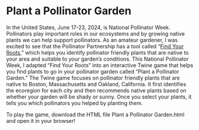 # Plant a Pollinator Garden

In the United States, June 17-23, 2024, is National Pollinator Week. Pollinators play important roles in our ecosystems and by growing native plants we can help support pollinators. As an amateur gardener, I was excited to see that the Pollinator Partnership has a tool called “[Find Your Roots](https://www.pollinator.org/find-your-roots-tool),” which helps you identify pollinator friendly plants that are native to your area and suitable to your garden’s conditions. This National Pollinator Week, I adapted “Find Your Roots” into an interactive Twine game that helps you find plants to go in your pollinator garden called “Plant a Pollinator Garden.” The Twine game focuses on pollinator friendly plants that are native to Boston, Massachusetts and Oakland, California. It first identifies the ecoregion for each city and then recommends native plants based on whether your garden will be shady or sunny. Once you select your plants, it tells you which pollinators you helped by planting them. 

To play the game, download the HTML file Plant a Pollinator Garden.html and open it in your browser! 
